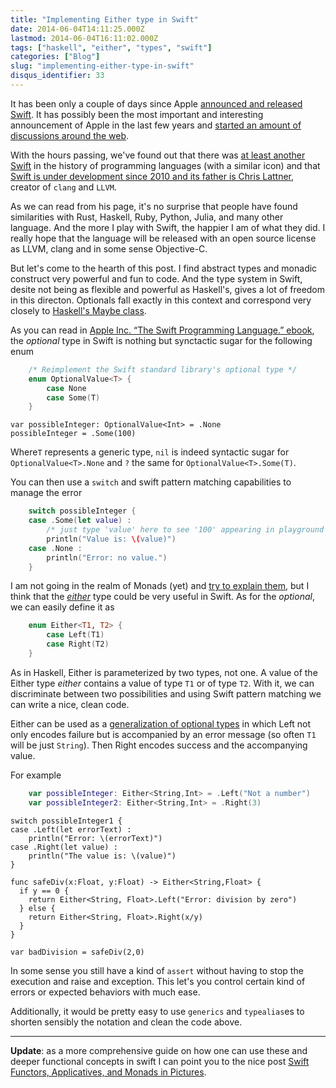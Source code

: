 ```yaml
---
title: "Implementing Either type in Swift"
date: 2014-06-04T14:11:25.000Z
lastmod: 2014-06-04T16:11:02.000Z
tags: ["haskell", "either", "types", "swift"]
categories: ["Blog"]
slug: "implementing-either-type-in-swift"
disqus_identifier: 33
---
```


It has been only a couple of days since Apple [announced and released Swift](https://developer.apple.com/swift/). It has possibly been the most important and interesting announcement of Apple in the last few years and [started an amount of discussions around the web](https://news.ycombinator.com/item?id=7835099).

With the hours passing, we've found out that there was [at least another Swift](https://swift-lang.org) in the history of programming languages (with a similar icon) and that [Swift is under development since 2010 and its father is Chris Lattner](https://nondot.org/sabre/), creator of `clang` and `LLVM`.

As we can read from his page, it's no surprise that people have found similarities with Rust, Haskell, Ruby, Python, Julia, and many other language. And the more I play with Swift, the happier I am of what they did. I really hope that the language will be released with an open source license as LLVM, clang and in some sense Objective-C.

But let's come to the hearth of this post. I find abstract types and monadic construct very powerful and fun to code. And the type system in Swift, desite not being as flexible and powerful as Haskell's, gives a lot of freedom in this directon. Optionals fall exactly in this context and correspond very closely to [Haskell's Maybe class](https://www.haskell.org/haskellwiki/Maybe).

As you can read in [Apple Inc. “The Swift Programming Language.” ebook](https://itun.es/gb/jEUH0.l), the _optional_ type in Swift is nothing but synctactic sugar for the following enum

```swift
    /* Reimplement the Swift standard library's optional type */
    enum OptionalValue<T> {
        case None
        case Some(T)
    }
```
    var possibleInteger: OptionalValue<Int> = .None
    possibleInteger = .Some(100)

Where`T` represents a generic type, `nil` is indeed syntactic sugar for `OptionalValue<T>.None` and `?` the same for `OptionalValue<T>.Some(T)`.

You can then use a `switch` and swift pattern matching capabilities to manage the error

```swift
    switch possibleInteger {
    case .Some(let value) :
        /* just type 'value' here to see '100' appearing in playground REPL */
        println("Value is: \(value)")
    case .None :
        println("Error: no value.")
    }
```
I am not going in the realm of Monads (yet) and [try to explain them](https://www.haskell.org/haskellwiki/Monad_tutorials_timeline), but I think that the [_either_](https://www.haskell.org/ghc/docs/latest/html/libraries/base/Data-Either.html) type could be very useful in Swift. As for the _optional_, we can easily define it as

```swift
    enum Either<T1, T2> {
        case Left(T1)
        case Right(T2)
    }
```
As in Haskell, Either is parameterized by two types, not one. A value of the Either type _either_ contains a value of type `T1` or of type `T2`. With it, we can discriminate between two possibilities and using Swift pattern matching we can write a nice, clean code. 

Either can be used as a [generalization of optional types](https://www.fpcomplete.com/school/starting-with-haskell/basics-of-haskell/10_Error_Handling) in which Left not only encodes failure but is accompanied by an error message (so often `T1` will be just `String`). Then Right encodes success and the accompanying value.

For example

```swift
    var possibleInteger: Either<String,Int> = .Left("Not a number")
    var possibleInteger2: Either<String,Int> = .Right(3)
```
    switch possibleInteger1 {
    case .Left(let errorText) :
        println("Error: \(errorText)")
    case .Right(let value) :
        println("The value is: \(value)")
    }

    func safeDiv(x:Float, y:Float) -> Either<String,Float> {
      if y == 0 {
        return Either<String, Float>.Left("Error: division by zero")
      } else {
        return Either<String, Float>.Right(x/y)
      }
    }

    var badDivision = safeDiv(2,0)

In some sense you still have a kind of `assert` without having to stop the execution and raise and exception. This let's you control certain kind of errors or expected behaviors with much ease.

Additionally, it would be pretty easy to use `generics` and `typealias`es to shorten sensibly the notation and clean the code above.

- - - - - - -

**Update**: as a more comprehensive guide on how one can use these and deeper functional concepts in swift I can point you to the nice post [Swift Functors, Applicatives, and Monads in Pictures](https://www.mokacoding.com/blog/functor-applicative-monads-in-pictures/).